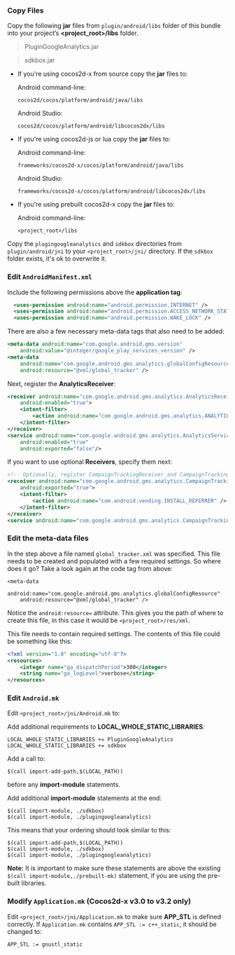 ### Copy Files
Copy the following __jar__ files from `plugin/android/libs` folder of this
bundle into your project’s __<project_root>/libs__ folder.

> PluginGoogleAnalytics.jar

> sdkbox.jar


* If you're using cocos2d-x from source copy the __jar__ files to:

	Android command-line:
	```
	cocos2d/cocos/platform/android/java/libs
	```

	Android Studio:
	```
	cocos2d/cocos/platform/android/libcocos2dx/libs
	```

* If you're using cocos2d-js or lua copy the __jar__ files to:

	Android command-line:
	```
	frameworks/cocos2d-x/cocos/platform/android/java/libs
	```

	Android Studio:
	```
	frameworks/cocos2d-x/cocos/platform/android/libcocos2dx/libs
	```

* If you're using prebuilt cocos2d-x copy the __jar__ files to:

	Android command-line:
	```
	<project_root>/libs
	```

Copy the `plugingoogleanalytics` and `sdkbox` directories from `plugin/android/jni` to your `<project_root>/jni/` directory. If the `sdkbox` folder exists, it's ok to overwrite it.

### Edit `AndroidManifest.xml`
Include the following permissions above the __application tag__:
```xml
  <uses-permission android:name="android.permission.INTERNET" />
  <uses-permission android:name="android.permission.ACCESS_NETWORK_STATE" />
  <uses-permission android:name="android.permission.WAKE_LOCK" />
```

There are also a few necessary meta-data tags that also need to be added:
```xml
<meta-data android:name="com.google.android.gms.version"
    android:value="@integer/google_play_services_version" />
<meta-data
    android:name="com.google.android.gms.analytics.globalConfigResource"
    android:resource="@xml/global_tracker" />
```

Next, register the __AnalyticsReceiver__:
```xml
<receiver android:name="com.google.android.gms.analytics.AnalyticsReceiver"
    android:enabled="true">
    <intent-filter>
        <action android:name="com.google.android.gms.analytics.ANALYTICS_DISPATCH" />
    </intent-filter>
</receiver>
<service android:name="com.google.android.gms.analytics.AnalyticsService"
    android:enabled="true"
    android:exported="false"/>
```

If you want to use optional __Receivers__, specify them next:
```xml
<!-- Optionally, register CampaignTrackingReceiver and CampaignTrackingService to enable installation campaign reporting -->
<receiver android:name="com.google.android.gms.analytics.CampaignTrackingReceiver"
    android:exported="true">
    <intent-filter>
        <action android:name="com.android.vending.INSTALL_REFERRER" />
    </intent-filter>
</receiver>
<service android:name="com.google.android.gms.analytics.CampaignTrackingService" />
```

### Edit the meta-data files
In the step above a file named `global_tracker.xml` was specified. This file needs to be created and populated with a few required settings. So where does it go? Take a look again at the code tag from above:
```
<meta-data
    android:name="com.google.android.gms.analytics.globalConfigResource"
    android:resource="@xml/global_tracker" />
```
Notice the `android:resource=` attribute. This gives you the path of where to create this file, in this case it would be `<project_root>/res/xml`.

This file needs to contain required settings. The contents of this file could be something like this:
```xml
<?xml version="1.0" encoding="utf-8"?>
<resources>
    <integer name="ga_dispatchPeriod">300</integer>
    <string name="ga_logLevel">verbose</string>
</resources>
```

### Edit `Android.mk`
Edit `<project_root>/jni/Android.mk` to:

Add additional requirements to __LOCAL_WHOLE_STATIC_LIBRARIES__:
```
LOCAL_WHOLE_STATIC_LIBRARIES += PluginGoogleAnalytics
LOCAL_WHOLE_STATIC_LIBRARIES += sdkbox
```

Add a call to:
```
$(call import-add-path,$(LOCAL_PATH))
```
before any __import-module__ statements.

Add additional __import-module__ statements at the end:
```
$(call import-module, ./sdkbox)
$(call import-module, ./plugingoogleanalytics)
```

This means that your ordering should look similar to this:
```
$(call import-add-path,$(LOCAL_PATH))
$(call import-module, ./sdkbox)
$(call import-module, ./plugingoogleanalytics)
```

  __Note:__ It is important to make sure these statements are above the existing `$(call import-module,./prebuilt-mk)` statement, if you are using the pre-built libraries.

### Modify `Application.mk` (Cocos2d-x v3.0 to v3.2 only)
Edit `<project_root>/jni/Application.mk` to make sure __APP_STL__ is defined
correctly. If `Application.mk` contains `APP_STL := c++_static`, it should be
changed to:
```
APP_STL := gnustl_static
```
